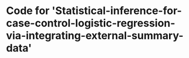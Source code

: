 # Code for 'Statistical-inference-for-case-control-logistic-regression-via-integrating-external-summary-data'
